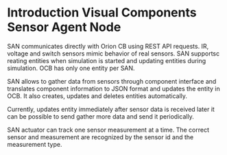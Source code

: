 # Introduction Visual Components Sensor Agent Node
SAN communicates directly with Orion CB using REST API requests. IR, voltage and switch sensors mimic
behavior of real sensors. SAN  supportsc reating entities when simulation is started and updating entities during
simulation. OCB has only one entity per SAN. 

SAN allows to gather data from sensors through component interface and translates component information to JSON format
and updates the entity in OCB. It also creates, updates and deletes entities automatically. 

Currently, updates entity immediately after sensor data is received later it can be possible to send gather more
data and send it periodically.

SAN actuator can track one sensor measurement at a time. The correct sensor and measurement are recognized by the sensor id and the measurement type. 
